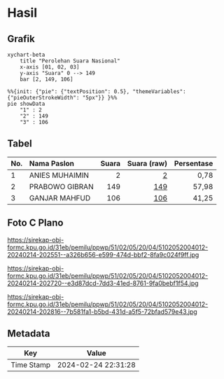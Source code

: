 # Hasil

## Grafik

```mermaid
xychart-beta
    title "Perolehan Suara Nasional"
    x-axis [01, 02, 03]
    y-axis "Suara" 0 --> 149
    bar [2, 149, 106]
```

```mermaid
%%{init: {"pie": {"textPosition": 0.5}, "themeVariables": {"pieOuterStrokeWidth": "5px"}} }%%
pie showData
    "1" : 2
    "2" : 149
    "3" : 106
```

## Tabel

| No. | Nama Paslon    | Suara | Suara (raw) | Persentase |
|:--- |:-------------- | -----:| -----------:| ----------:|
| 1   | ANIES MUHAIMIN | 2     | [2][p-1]    | 0,78       |
| 2   | PRABOWO GIBRAN | 149   | [149][p-2]  | 57,98      |
| 3   | GANJAR MAHFUD  | 106   | [106][p-3]  | 41,25      |


[p-1]: https://github.com/gigit-pemilu/pemilu-2024/blob/main/pilpres/hitung-suara/sub/51-bali/sub/02-tabanan/sub/05-tabanan/sub/2004-delod-peken/sub/012-tps/sub/paslon-1.txt
[p-2]: https://github.com/gigit-pemilu/pemilu-2024/blob/main/pilpres/hitung-suara/sub/51-bali/sub/02-tabanan/sub/05-tabanan/sub/2004-delod-peken/sub/012-tps/sub/paslon-2.txt
[p-3]: https://github.com/gigit-pemilu/pemilu-2024/blob/main/pilpres/hitung-suara/sub/51-bali/sub/02-tabanan/sub/05-tabanan/sub/2004-delod-peken/sub/012-tps/sub/paslon-3.txt

## Foto C Plano

https://sirekap-obj-formc.kpu.go.id/31eb/pemilu/ppwp/51/02/05/20/04/5102052004012-20240214-202551--a326b656-e599-474d-bbf2-8fa9c024f9ff.jpg

https://sirekap-obj-formc.kpu.go.id/31eb/pemilu/ppwp/51/02/05/20/04/5102052004012-20240214-202720--e3d87dcd-7dd3-41ed-8761-9fa0bebf1f54.jpg

https://sirekap-obj-formc.kpu.go.id/31eb/pemilu/ppwp/51/02/05/20/04/5102052004012-20240214-202816--7b581fa1-b5bd-431d-a5f5-72bfad579e43.jpg


## Metadata

| Key        | Value               |
| ---------- | ------------------- |
| Time Stamp | 2024-02-24 22:31:28 |



